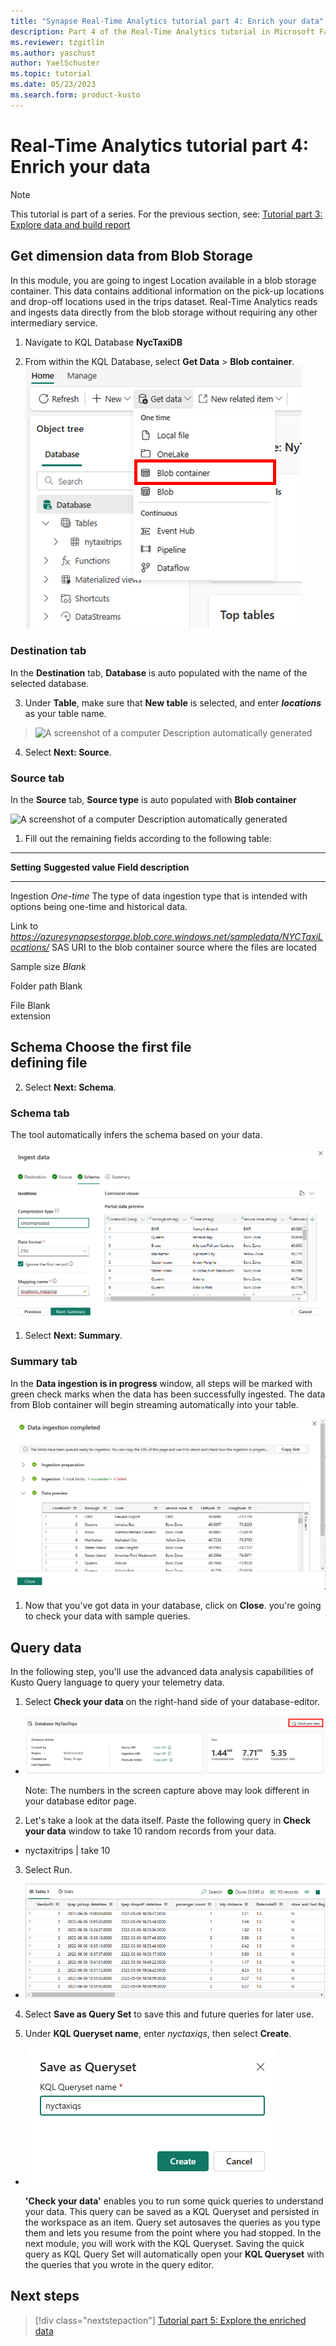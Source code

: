```yaml
---
title: "Synapse Real-Time Analytics tutorial part 4: Enrich your data"
description: Part 4 of the Real-Time Analytics tutorial in Microsoft Fabric
ms.reviewer: tzgitlin
ms.author: yaschust
author: YaelSchuster
ms.topic: tutorial
ms.date: 05/23/2023
ms.search.form: product-kusto
---
```

# Real-Time Analytics tutorial part 4: Enrich your data

> [!NOTE]
> This tutorial is part of a series. For the previous section, see:   [Tutorial part 3: Explore data and build report](tutorial-3-explore.md)

## Get dimension data from Blob Storage

In this module, you are going to ingest Location available in a blob
storage container. This data contains additional information on the
pick-up locations and drop-off locations used in the trips dataset.
Real-Time Analytics reads and ingests data directly from the blob
storage without requiring any other intermediary service.

1.  Navigate to KQL Database **NycTaxiDB**

2.  From within the KQL Database, select **Get Data** \> **Blob
    container**.![](media/realtime-analytics-tutorial/image38.png)

### Destination tab

In the **Destination** tab, **Database** is auto populated with the name
of the selected database.

3.  Under **Table**, make sure that **New table** is selected, and enter
    ***locations*** as your table name.

> ![A screenshot of a computer Description automatically
> generated](media/realtime-analytics-tutorial/image39.png)

4.  Select **Next: Source**.

### Source tab

In the **Source** tab, **Source type** is auto populated with **Blob
container**

![A screenshot of a computer Description automatically
generated](media/realtime-analytics-tutorial/image40.png)

1.  Fill out the remaining fields according to the following table:

  ------------------------------------------------------------------------------------------------------------------------------
  **Setting**   **Suggested value**                                                                **Field description**
  ------------- ---------------------------------------------------------------------------------- -----------------------------
  Ingestion     *One-time*                                                                         The type of data ingestion
  type                                                                                             that is intended with options
                                                                                                   being one-time and historical
                                                                                                   data.

  Link to       *https://azuresynapsestorage.blob.core.windows.net/sampledata/NYCTaxiLocations/*   SAS URI to the blob container
  source                                                                                           where the files are located

  Sample size   *Blank*                                                                            

  Folder path   Blank                                                                              

  File          Blank                                                                              
  extension                                                                                        

  Schema        Choose the first file                                                              
  defining file                                                                                    
  ------------------------------------------------------------------------------------------------------------------------------

2.  Select **Next: Schema**.

### Schema tab

The tool automatically infers the schema based on your data.

![](media/realtime-analytics-tutorial/image41.png)

1.  Select **Next: Summary**.

### Summary tab

In the **Data ingestion is in progress** window, all steps will be
marked with green check marks when the data has been successfully
ingested. The data from Blob container will begin streaming
automatically into your table.

![](media/realtime-analytics-tutorial/image42.png)

1.  Now that you've got data in your database, click on **Close**.
    you're going to check your data with sample queries.

## Query data

In the following step, you'll use the advanced data analysis
capabilities of Kusto Query language to query your telemetry data.

1.  Select **Check your data** on the right-hand side of your
    database-editor.

-   ![](media/realtime-analytics-tutorial/image43.png)

    Note: The numbers in the screen capture above may look different in
    your database editor page.

2.  Let's take a look at the data itself. Paste the following query in
    **Check your data** window to take 10 random records from your data.

-   nyctaxitrips
        | take 10

3.  Select Run.

-   ![](media/realtime-analytics-tutorial/image45.png)
4.  Select **Save as Query Set** to save this and future queries for
    later use.

5.  Under **KQL Queryset name**, enter *nyctaxiqs*, then select
    **Create**.

-   ![](media/realtime-analytics-tutorial/image46.png)

    **'Check your data'** enables you to run some quick queries to
    understand your data. This query can be saved as a KQL Queryset and
    persisted in the workspace as an item. Query set autosaves the
    queries as you type them and lets you resume from the point where
    you had stopped. In the next module, you will work with the KQL
    Queryset. Saving the quick query as KQL Query Set will automatically
    open your **KQL Queryset** with the queries that you wrote in the
    query editor.

## Next steps

> [!div class="nextstepaction"]
> [Tutorial part 5: Explore the enriched data](tutorial-5-explore-enriched-data.md)